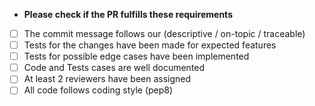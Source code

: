 * **Please check if the PR fulfills these requirements**
- [ ] The commit message follows our (descriptive / on-topic / traceable)
- [ ] Tests for the changes have been made for expected features
- [ ] Tests for possible edge cases have been implemented
- [ ] Code and Tests cases are well documented
- [ ] At least 2 reviewers have been assigned
- [ ] All code follows coding style (pep8)
